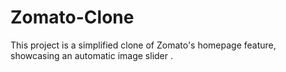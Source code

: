 # Zomato-Clone
This project is a simplified clone of Zomato's homepage feature, showcasing an automatic image slider .
